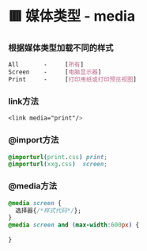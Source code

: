 # 🟥 媒体类型 - media

### 根据媒体类型加载不同的样式
```css
All       -     [所有]
Screen    -     [电脑显示器]
Print     -     [打印用纸或打印预览视图]
```

### link方法
```css
<link media="print"/>
```

### @import方法
```css
@importurl(print.css) print;
@importurl(xxg.css)  screen;

```

### @media方法
```css
@media screen {
  选择器{/*样式代码*/};
}
@media screen and (max-width:600px) {
  
}
```
